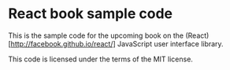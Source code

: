 React book sample code
==========

This is the sample code for the upcoming book on the (React)[http://facebook.github.io/react/] JavaScript user interface library.

This code is licensed under the terms of the MIT license.
